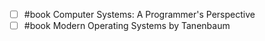 - [ ] #book Computer Systems: A Programmer's Perspective
- [ ] #book Modern Operating Systems by Tanenbaum
